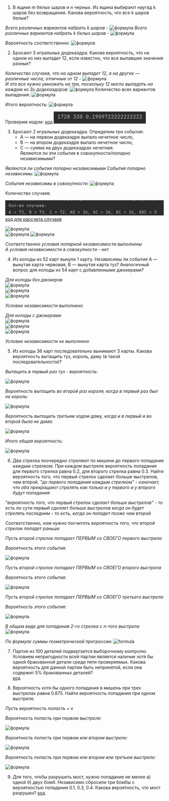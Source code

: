 1. В ящике m белых шаров и n черных. Из ящика выбирают наугад k шаров
без возвращения. Какова вероятность, что все k шаров белые?    
     

     
_Всего различных вариантов набрать k шаров -_ 
![формула](https://latex.codecogs.com/svg.image?&space;C_{m+n}^{k})
_Всего различных вариантов набрать k белых шаров -_ 
![формула](https://latex.codecogs.com/svg.image?&space;C_{m}^{k})

_Вероятность соответственно:_
![формула](https://latex.codecogs.com/svg.image?\inline&space;\frac{C_{m}^{k}}{C_{m+n}^{k}})


2. Бросают 3 игральных додекаэдра. Какова вероятность, что на одном из
них выпадет 12, если известно, что все выпавшие значения разные?
     

_Количество случаев, что на одном выпадет 12, а на других — различные числа, отличные от 12 -_
![формула](https://latex.codecogs.com/svg.image?\inline&space;1\ast&space;11\ast&space;10)  
_И это все нужно умножить на три, поскольку 12 могло выпадать на каждом из 3х додекаэдоров:_
![формула](https://latex.codecogs.com/svg.image?\inline&space;3\ast&space;11\ast&space;10=330)
Количество всех вариантов выпадения:
![формула](https://latex.codecogs.com/svg.image?\inline&space;12^{3})

Итого вероятность:
![формула](https://latex.codecogs.com/svg.image?\inline&space;\frac{3\ast&space;11\ast&space;10}{12^{3}}=0,19097222)

Проверим кодом:
[код](2.py)
![img2.jpg](resources/img2.jpg)  

   

3. Бросают 2 игральных додекаэдра. Определим три события:  
   - A — на первом додекаэдре выпало нечетное число,   
   - B — на втором додекаэдре выпало нечетное число,   
   - C — сумма на двух додекаэдрах нечетная.   
     Являются ли эти события в совокупности/попарно независимыми?

_*Являются ли события попарно независимыми*_
_События попарно независимы:_
![формула](https://latex.codecogs.com/svg.image?\inline&space;P(A|B)=P(B)<=>P(A\cdot&space;B)=P(A)\cdot&space;P(B)<=>P(B|A)=P(A))


_События независимы в совокупности:_
![формула](https://latex.codecogs.com/svg.image?\inline&space;P(A\cdot&space;B\cdot&space;C)=P(A)\cdot&space;P(B)\cdot&space;P(C))


Количество случаев:  

![gg](resources/img3.jpg)
[код для рассчета случаев](3.py)

![формула](https://latex.codecogs.com/svg.image?\inline&space;P(A)=P(B)=P(C)=\frac{72}{144}=\frac{1}{2})  
![формула](https://latex.codecogs.com/svg.image?\inline&space;P(A\cdot&space;B)=P(A\cdot&space;C)=P(B\cdot&space;C)=\frac{36}{144}=\frac{1}{4})  
![формула](https://latex.codecogs.com/svg.image?\inline&space;P(A\cdot&space;B\cdot&space;C)=0/144&space;)

_Соответственно условия попарной независимости выполнены_  
_А условия независимости в совокупности - нет_
  
4. Из колоды из 52 карт вынули 1 карту. Независимы ли события A —
вынутая карта червовая, B — вынутая карта туз? Аналогичный вопрос
для колоды из 54 карт с добавленными джокерами?
   
_*Для колоды без джокеров*_  
![формула](https://latex.codecogs.com/svg.image?\inline&space;P(A)=\frac{13}{52}=\frac{1}{4})  
![формула](https://latex.codecogs.com/svg.image?\inline&space;P(B)=\frac{4}{52}=\frac{1}{13})  
![формула](https://latex.codecogs.com/svg.image?\inline&space;P(A\cdot&space;B)=\frac{1}{52})
  
_Условие независимости выполнено_
  
_*Для колоды с джокерами*_  
![формула](https://latex.codecogs.com/svg.image?\inline&space;P(A)=\frac{13}{54})  
![формула](https://latex.codecogs.com/svg.image?\inline&space;P(B)=\frac{4}{54})  
![формула](https://latex.codecogs.com/svg.image?\inline&space;P(A\cdot&space;B)=\frac{1}{54})  
  
_Условие независимости не выполнено_
       

5. Из колоды 36 карт последовательно вынимают 3 карты. Какова
вероятность вытащить туз, король, даму (в такой последовательности)?
  
_Вытащить в первый раз туз - вероятность:_  

![формула](https://latex.codecogs.com/svg.image?\inline&space;\frac{4}{36})  
  
_Вероятность вытащить во второй раз короля, когда в первый раз был не король:_  

![формула](https://latex.codecogs.com/svg.image?\inline&space;\frac{4}{35})  

_Вероятность вытащить третьим ходом даму, когда и в первый и во второй была не дама:_  

![формула](https://latex.codecogs.com/svg.image?\inline&space;\frac{4}{34})  
  
_Итого общая вероятность:_

![формула](https://latex.codecogs.com/svg.image?\inline&space;\frac{4}{36}\cdot&space;\frac{4}{35}\cdot&space;\frac{4}{34}=0,00149393091)  


  
  
6. Два стрелка поочередно стреляют по мишени до первого попадания
каждым стрелком. При каждом выстреле вероятность попадания для
первого стрелка равна 0.2, для второго стрелка равна 0.3. Найти
вероятность того, что первый стрелок сделает больше выстрелов, чем
второй. 
_"до первого попадания каждым стрелком" - означает, что оба прекращают стрелять как только и у первого и у второго будут попадания_
  
  
_"вероятность того, что первый стрелок сделает больше выстрелов" - то есть по сути первый сделает больше выстрелов когда он будет стрелять последним - то есть, когда он попадет позже чем второй_

_Соответственно, нам нужно посчитать вероятность того, что второй стрелок попадет раньше_  

_Пусть второй стрелок попадает ПЕРВЫМ со СВОЕГО первого выстрела_  
  
_Вероятность этого события:_

![формула](https://latex.codecogs.com/svg.image?\inline&space;(1-0,2)\cdot&space;0,3)  

_Пусть второй стрелок попадает ПЕРВЫМ со СВОЕГО второго выстрела_  
  
_Вероятность этого события:_

![формула](https://latex.codecogs.com/svg.image?\inline&space;(1-0,2)^2\cdot&space;(1-0,3)\cdot&space;0,3)

_Пусть второй стрелок попадает ПЕРВЫМ со СВОЕГО третьего выстрела_  
  
_Вероятность этого события:_

![формула](https://latex.codecogs.com/svg.image?\inline&space;(1-0,2)^3\cdot&space;(1-0,3)^{2}\cdot&space;0,3)
  
  
_В общем виде для попадания 2-го стрелка с n-того выстрела_  
![формула](https://latex.codecogs.com/svg.image?\inline&space;(0,8)\cdot&space;(0,7)\cdot&space;(P(n-1)))

   
_По формуле суммы геометрической прогрессии:_
![formula](https://latex.codecogs.com/svg.image?\inline&space;S=\frac{b_{1}}{1-q}=\frac{0,24}{1-0,56}=0,(54))

7. Партия из 100 деталей подвергается выборочному контролю. Условием
непригодности всей партии является наличие хотя бы одной бракованной
детали среди пяти проверяемых. Какова вероятность для данной партии
быть непринятой, если она содержит 5% бракованных деталей?  
[код](7.py)
     
  
8. Вероятность хотя бы одного попадания в мишень при трех выстрелах
равна 0.875. Найти вероятность попадания при одном выстреле.  
     
_Пусть вероятность попасть = x_  

_Вероятность попасть при первом выстреле:_  

![формула](https://latex.codecogs.com/svg.image?\inline&space;x)  
  

_Вероятность попасть при первом или втором выстреле:_  

![формула](https://latex.codecogs.com/svg.image?\inline&space;x+(1-x)\cdot&space;x)  
  

_Вероятность попасть при первом или втором или третьем выстреле:_  

![формула](https://latex.codecogs.com/svg.image?\inline&space;x+(1-x)\cdot&space;x+(1-x)^{2}\cdot&space;x=0.875&space;&space;=>&space;&space;x=0.5)
     

9. Для того, чтобы разрушить мост, нужно попадание не менее а) одной б)
двух бомб. Независимо сбросили три бомбы с вероятностью попадания 0.1,
0.3, 0.4. Какова вероятность, что мост разрушен?
[код](9.py)
